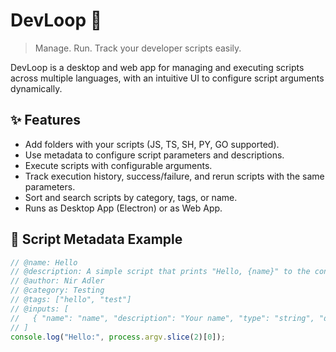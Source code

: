 # DevLoop 🚀

> Manage. Run. Track your developer scripts easily.

DevLoop is a desktop and web app for managing and executing scripts across multiple languages, with an intuitive UI to configure script arguments dynamically.

## ✨ Features

- Add folders with your scripts (JS, TS, SH, PY, GO supported).
- Use metadata to configure script parameters and descriptions.
- Execute scripts with configurable arguments.
- Track execution history, success/failure, and rerun scripts with the same parameters.
- Sort and search scripts by category, tags, or name.
- Runs as Desktop App (Electron) or as Web App.

## 📂 Script Metadata Example

```js
// @name: Hello
// @description: A simple script that prints "Hello, {name}" to the console
// @author: Nir Adler
// @category: Testing
// @tags: ["hello", "test"]
// @inputs: [
//   { "name": "name", "description": "Your name", "type": "string", "default": "" }
// ]
console.log("Hello:", process.argv.slice(2)[0]);
```
